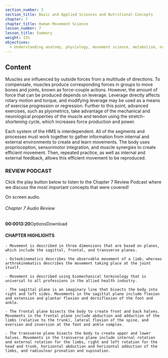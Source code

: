 ```yaml
---
section_number: 3
section_title: Basic and Applied Sciences and Nutritional Concepts
chapter: 7
chapter_title: Human Movement Science
lesson_number: 7
lesson_title: Summary
weight: 15%
objectives:
  - Understanding anatomy, physiology, movement science, metabolism, nutrition, and supplementation.
---
```


## Content
Muscles are influenced by outside forces from a multitude of directions. To compensate, muscles produce corresponding forces in groups to move bones and joints, known as force-couple actions. However, the amount of force that can be produced depends on leverage. Leverage directly affects rotary motion and torque, and modifying leverage may be used as a means of exercise progression or regression. Further to this point, advanced exercises, such as plyometrics, take advantage of the mechanical and neurological properties of the muscle and tendon using the stretch-shortening cycle, which increases force production and power.

Each system of the HMS is interdependent. All of the segments and processes must work together to gather information from internal and external environments to create and learn movements. The body uses proprioception, sensorimotor integration, and muscle synergies to create efficient movement. Then, repeated practice, as well as internal and external feedback, allows this efficient movement to be reproduced.

### REVIEW PODCAST

Click the play button below to listen to the Chapter 7 Review Podcast where we discuss the most important concepts that were covered!

On screen audio. 

###### Chapter 7 Audio Review

**00:0013:20**OptionsDownload

#### CHAPTER HIGHLIGHTS

	- Movement is described in three dimensions that are based on planes, which include the sagittal, frontal, and transverse planes.

	- Osteokinematics describes the observable movement of a limb, whereas arthrokinematics describes the movement taking place at the joint itself.

	- Movement is described using biomechanical terminology that is universal to all professions in the allied health industry.

	- The sagittal plane is an imaginary line that bisects the body into right and left sides. Movements in the sagittal plane include flexion and extension and plantar flexion and dorsiflexion of the foot and ankle.

	- The frontal plane bisects the body to create front and back halves. Movements in the frontal plane include abduction and adduction of the limbs (relative to the trunk), lateral flexion of the spine, and eversion and inversion at the foot and ankle complex.

	- The transverse plane bisects the body to create upper and lower halves. Movements in the transverse plane include internal rotation and external rotation for the limbs, right and left rotation for the head and trunk, horizontal abduction and horizontal adduction of the limbs, and radioulnar pronation and supination.